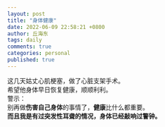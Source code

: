 ```yaml
---
layout: post
title: "身体健康"
date: 2022-06-09 22:58:21 +0800
author: 丘海东 
tags: daily
comments: true
categories: personal
published: true
---
```

这几天姑丈心肌梗塞，做了心脏支架手术。  
希望他身体早日恢复健康，顺顺利利。  
警示：  
别再做**伤害自己身体**的事情了，**健康**比什么都重要。  
**而且我是有过突发性耳聋的情况，身体已经敲响过警钟。**

